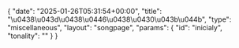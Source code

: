 {
    "date": "2025-01-26T05:31:54+00:00",
    "title": "\u0438\u043d\u0438\u0446\u0438\u0430\u043b\u044b",
    "type": "miscellaneous",
    "layout": "songpage",
    "params": {
        "id": "inicialy",
        "tonality": ""
    }
}
